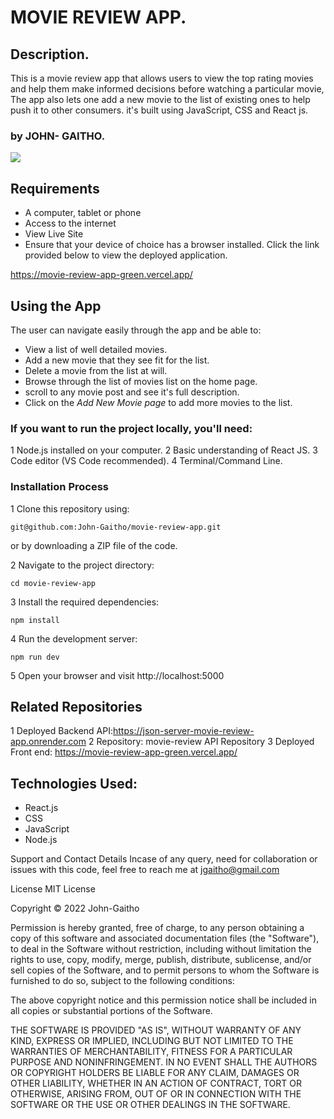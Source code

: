 # MOVIE REVIEW APP.
## Description.
This is a movie review app that allows users to view the top rating movies and help them make informed decisions before watching a particular movie, The app also lets one add a new movie to the list of existing ones to help push it to other consumers. it's built using JavaScript, CSS and React js.

### by JOHN- GAITHO.
 
<img src="https://www.sourcecodester.com/sites/default/files/images/razormist/Movie%20Searcher%20App%20in%20JavaScript.png">

## Requirements

 - A computer, tablet or phone
 - Access to the internet
 - View Live Site
 - Ensure that your device of choice has a browser installed. Click the link provided below to view the deployed application.

https://movie-review-app-green.vercel.app/

## Using the App
 The user can navigate easily through the app and be able to:

 - View a list of well detailed movies.
 - Add a new movie that they see fit for the list. 
 - Delete a movie from the list at will.
 - Browse through the list of movies list on the home page.
 - scroll to any movie post and see it's full description.
 - Click on the *Add New Movie page* to add more movies to the list.

### If you want to run the project locally, you'll need:

1 Node.js installed on your computer.
2 Basic understanding of React JS.
3 Code editor (VS Code recommended).
4 Terminal/Command Line.

### Installation Process
 1 Clone this repository using:
```
git@github.com:John-Gaitho/movie-review-app.git
```
or by downloading a ZIP file of the code.

2 Navigate to the project directory:
```
cd movie-review-app

```

3 Install the required dependencies:

```
npm install 

```

4 Run the development server:
```
npm run dev 

```


5 Open your browser and visit http://localhost:5000


## Related Repositories
1 Deployed Backend API:https://json-server-movie-review-app.onrender.com
2 Repository: movie-review API Repository
3 Deployed Front end: https://movie-review-app-green.vercel.app/


## Technologies Used:
   * React.js
   * CSS
   * JavaScript
   * Node.js

Support and Contact Details
Incase of any query, need for collaboration or issues with this code, feel free to reach me at jgaitho@gmail.com

License
MIT License

Copyright © 2022 John-Gaitho

Permission is hereby granted, free of charge, to any person obtaining a copy of this software and associated documentation files (the "Software"), to deal in the Software without restriction, including without limitation the rights to use, copy, modify, merge, publish, distribute, sublicense, and/or sell copies of the Software, and to permit persons to whom the Software is furnished to do so, subject to the following conditions:

The above copyright notice and this permission notice shall be included in all copies or substantial portions of the Software.

THE SOFTWARE IS PROVIDED "AS IS", WITHOUT WARRANTY OF ANY KIND, EXPRESS OR IMPLIED, INCLUDING BUT NOT LIMITED TO THE WARRANTIES OF MERCHANTABILITY, FITNESS FOR A PARTICULAR PURPOSE AND NONINFRINGEMENT. IN NO EVENT SHALL THE AUTHORS OR COPYRIGHT HOLDERS BE LIABLE FOR ANY CLAIM, DAMAGES OR OTHER LIABILITY, WHETHER IN AN ACTION OF CONTRACT, TORT OR OTHERWISE, ARISING FROM, OUT OF OR IN CONNECTION WITH THE SOFTWARE OR THE USE OR OTHER DEALINGS IN THE SOFTWARE.

